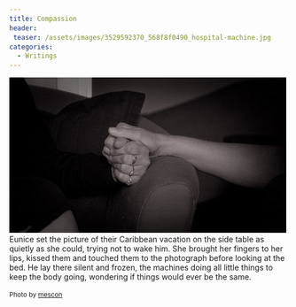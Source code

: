 ```yaml
---
title: Compassion
header:
 teaser: /assets/images/3529592370_568f8f0490_hospital-machine.jpg
categories:
  - Writings
---
```

<img src="/assets/images/3529592370_568f8f0490_hospital-machine.jpg">Eunice set the picture of their Caribbean vacation on the side table as quietly as she could, trying not to wake him. She brought her fingers to her lips, kissed them and touched them to the photograph before looking at the bed. He lay there silent and frozen, the machines doing all little things to keep the body going, wondering if things would ever be the same.

<small>Photo by <a href="http://www.flickr.com/photos/23666014@N08/3529592370">mescon</a></small>